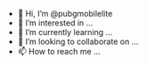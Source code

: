 - 👋 Hi, I’m @pubgmobilelite
- 👀 I’m interested in ...
- 🌱 I’m currently learning ...
- 💞️ I’m looking to collaborate on ...
- 📫 How to reach me ...

<!---
pubgmobilelite/pubgmobilelite is a ✨ special ✨ repository because its `README.md` (this file) appears on your GitHub profile.
You can click the Preview link to take a look at your changes.
--->
